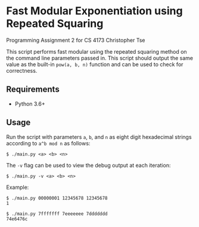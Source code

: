 # Fast Modular Exponentiation using Repeated Squaring

Programming Assignment 2 for CS 4173
Christopher Tse

This script performs fast modular using the repeated squaring method on the command line parameters passed in. This script should output the same value as the built-in `pow(a, b, n)` function and can be used to check for correctness.

## Requirements
* Python 3.6+

## Usage

Run the script with parameters `a`, `b`, and `n` as eight digit hexadecimal strings according to `a^b mod n` as follows:

```
$ ./main.py <a> <b> <n>
```

The `-v` flag can be used to view the debug output at each iteration:

```
$ ./main.py -v <a> <b> <n>
```

Example:
```
$ ./main.py 00000001 12345678 12345678
1

$ ./main.py 7fffffff 7eeeeeee 7ddddddd
74e6476c
```

